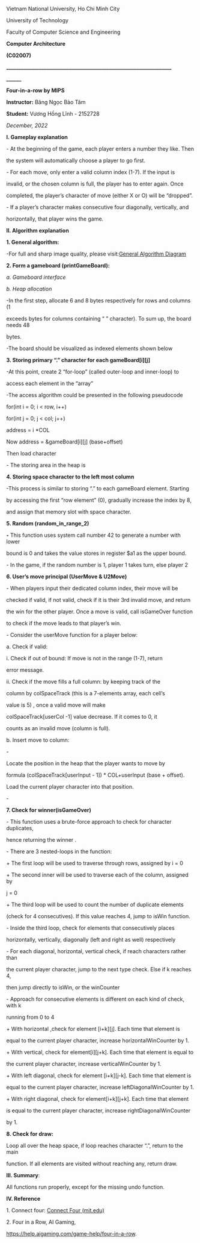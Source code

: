﻿<a name="br1"></a> 

Vietnam National University, Ho Chi Minh City

University of Technology

Faculty of Computer Science and Engineering

**Computer Architecture**

**(C02007)**

**\_\_\_\_\_\_\_\_\_\_\_\_\_\_\_\_\_\_\_\_\_\_\_\_\_\_\_\_\_\_\_\_\_\_\_\_\_\_\_\_\_\_\_\_\_\_\_\_\_\_\_\_\_\_\_\_\_\_\_\_\_\_\_\_\_\_**

**\_\_\_\_\_\_**

**Four-in-a-row by MIPS**

**Instructor:** Băng Ngọc Bảo Tâm

**Student:** Vương Hồng Lĩnh - 2152728

*December, 2022*



<a name="br2"></a> 

**I. Gameplay explanation**

\- At the beginning of the game, each player enters a number they like. Then

the system will automatically choose a player to go first.

\- For each move, only enter a valid column index (1-7). If the input is

invalid, or the chosen column is full, the player has to enter again. Once

completed, the player’s character of move (either X or O) will be “dropped”.

\- If a player’s character makes consecutive four diagonally, vertically, and

horizontally, that player wins the game.

**II. Algorithm explanation**

**1. General algorithm:**

-For full and sharp image quality, please visit:[General](https://cutt.ly/B0soqcO)[ ](https://cutt.ly/B0soqcO)[Algorithm](https://cutt.ly/B0soqcO)[ ](https://cutt.ly/B0soqcO)[Diagram](https://cutt.ly/B0soqcO)



<a name="br3"></a> 



<a name="br4"></a> 

**2. Form a gameboard (printGameBoard):**

*a. Gameboard interface*

*b. Heap allocation*

-In the first step, allocate 6 and 8 bytes respectively for rows and columns (1

exceeds bytes for columns containing “ ” character). To sum up, the board needs 48

bytes.

-The board should be visualized as indexed elements shown below

**3. Storing primary “.” character for each gameBoard[i][j]**

-At this point, create 2 “for-loop” (called outer-loop and inner-loop) to

access each element in the “array”

-The access algorithm could be presented in the following pseudocode

for(int i = 0; i < row, i++)

for(int j = 0; j < col; j++)

address = i \*COL

Now address = &gameBoard[i][j] (base+offset)

Then load character

\- The storing area in the heap is



<a name="br5"></a> 

**4. Storing space character to the left most column**

-This process is similar to storing “.” to each gameBoard element. Starting

by accessing the first “row element” (0), gradually increase the index by 8,

and assign that memory slot with space character.

**5. Random (random\_in\_range\_2)**

**-** This function uses system call number 42 to generate a number with lower

bound is 0 and takes the value stores in register $a1 as the upper bound.

\- In the game, if the random number is 1, player 1 takes turn, else player 2

**6. User’s move principal (UserMove & U2Move)**

\- When players input their dedicated column index, their move will be

checked if valid, if not valid, check if it is their 3rd invalid move, and return

the win for the other player. Once a move is valid, call isGameOver function

to check if the move leads to that player’s win.

\- Consider the userMove function for a player below:

a. Check if valid:

i. Check if out of bound: If move is not in the range (1-7), return

error message.

ii. Check if the move fills a full column: by keeping track of the

column by colSpaceTrack (this is a 7-elements array, each cell’s

value is 5) , once a valid move will make

colSpaceTrack[userCol -1] value decrease. If it comes to 0, it

counts as an invalid move (column is full).

b. Insert move to column:

\-

Locate the position in the heap that the player wants to move by

formula (colSpaceTrack[userInput - 1]) \* COL+userInput (base + offset).

Load the current player character into that position.

\-

**7. Check for winner(isGameOver)**



<a name="br6"></a> 

\- This function uses a brute-force approach to check for character duplicates,

hence returning the winner .

\- There are 3 nested-loops in the function:

\+ The first loop will be used to traverse through rows, assigned by i = 0

\+ The second inner will be used to traverse each of the column, assigned by

j = 0

\+ The third loop will be used to count the number of duplicate elements

(check for 4 consecutives). If this value reaches 4, jump to isWin function.

\- Inside the third loop, check for elements that consecutively places

horizontally, vertically, diagonally (left and right as well) respectively

\- For each diagonal, horizontal, vertical check, if reach characters rather than

the current player character, jump to the next type check. Else if k reaches 4,

then jump directly to isWin, or the winCounter

\- Approach for consecutive elements is different on each kind of check, with k

running from 0 to 4

\+ With horizontal ,check for element [i+k][j]. Each time that element is

equal to the current player character, increase horizontalWinCounter by 1.

\+ With vertical, check for element[i][j+k]. Each time that element is equal to

the current player character, increase verticalWinCounter by 1.

\+ With left diagonal, check for element [i+k][j-k]. Each time that element is

equal to the current player character, increase leftDiagonalWinCounter by 1.

\+ With right diagonal, check for element[i+k][j+k]. Each time that element

is equal to the current player character, increase rightDiagonalWinCounter

by 1.

**8. Check for draw:**

Loop all over the heap space, if loop reaches character “.”, return to the main

function. If all elements are visited without reaching any, return draw.

**III. Summary**:

All functions run properly, except for the missing undo function.

**IV. Reference**

1\. Connect four: [Connect](http://web.mit.edu/sp.268/www/2010/connectFourSlides.pdf)[ ](http://web.mit.edu/sp.268/www/2010/connectFourSlides.pdf)[Four](http://web.mit.edu/sp.268/www/2010/connectFourSlides.pdf)[ ](http://web.mit.edu/sp.268/www/2010/connectFourSlides.pdf)[(mit.edu)](http://web.mit.edu/sp.268/www/2010/connectFourSlides.pdf)

2\. Four in a Row, AI Gaming,

https://help.aigaming.com/game-help/four-in-a-row.

